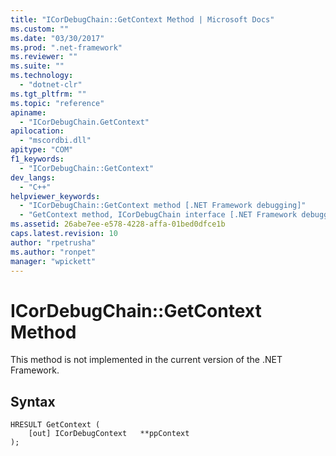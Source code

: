 ```yaml
---
title: "ICorDebugChain::GetContext Method | Microsoft Docs"
ms.custom: ""
ms.date: "03/30/2017"
ms.prod: ".net-framework"
ms.reviewer: ""
ms.suite: ""
ms.technology: 
  - "dotnet-clr"
ms.tgt_pltfrm: ""
ms.topic: "reference"
apiname: 
  - "ICorDebugChain.GetContext"
apilocation: 
  - "mscordbi.dll"
apitype: "COM"
f1_keywords: 
  - "ICorDebugChain::GetContext"
dev_langs: 
  - "C++"
helpviewer_keywords: 
  - "ICorDebugChain::GetContext method [.NET Framework debugging]"
  - "GetContext method, ICorDebugChain interface [.NET Framework debugging]"
ms.assetid: 26abe7ee-e578-4228-affa-01bed0dfce1b
caps.latest.revision: 10
author: "rpetrusha"
ms.author: "ronpet"
manager: "wpickett"
---
```

# ICorDebugChain::GetContext Method
This method is not implemented in the current version of the .NET Framework.  
  
## Syntax  
  
```  
HRESULT GetContext (  
    [out] ICorDebugContext   **ppContext  
);  
```